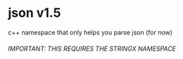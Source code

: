# json v1.5
c++ namespace that only helps you parse json (for now)



###### IMPORTANT: THIS REQUIRES THE STRINGX NAMESPACE
